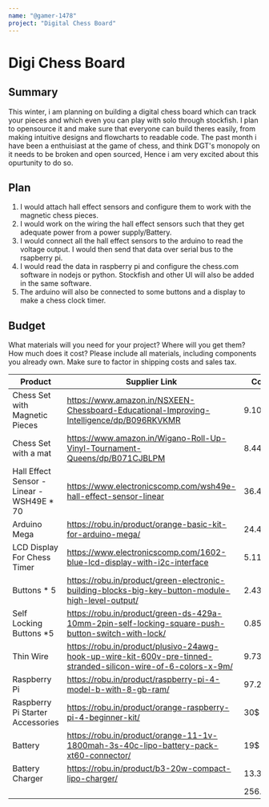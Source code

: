 ```yaml
---
name: "@gamer-1478"
project: "Digital Chess Board"
---
```


# Digi Chess Board

## Summary

This winter, i am planning on building a digital chess board which can track your pieces and which even you can play with solo through stockfish. 
I plan to opensource it and make sure that everyone can build theres easily, from making intuitive designs and flowcharts to readable code. 
The past month i have been a enthuisiast at the game of chess, and think DGT's monopoly on it needs to be broken and open sourced, Hence i am very excited about this opurtunity to do so. 

## Plan

1. I would attach hall effect sensors and configure them to work with the magnetic chess pieces. 
2. I would work on the wiring the hall effect sensors such that they get adequate power from a power supply/Battery. 
3. I would connect all the hall effect sensors to the arduino to read the voltage output. I would then send that data over serial bus to the rsapberry pi. 
4. I would read the data in raspberry pi and configure the chess.com software in nodejs or python. Stockfish and other UI will also be added in the same software.
5. The arduino will also be connected to some buttons and a display to make a chess clock timer. 

## Budget
What materials will you need for your project? Where will you get them? How much does it cost? Please include all materials, including components you already own. Make sure to factor in shipping costs and sales tax.

| Product                                   | Supplier Link                                                                                                  | Cost    |
|-------------------------------------------|----------------------------------------------------------------------------------------------------------------|---------|
| Chess Set with Magnetic Pieces            | https://www.amazon.in/NSXEEN-Chessboard-Educational-Improving-Intelligence/dp/B096RKVKMR                       | 9.10$   |
| Chess Set with a mat                      | https://www.amazon.in/Wigano-Roll-Up-Vinyl-Tournament-Queens/dp/B071CJBLPM                                     | 8.44$   |
| Hall Effect Sensor - Linear - WSH49E * 70 | https://www.electronicscomp.com/wsh49e-hall-effect-sensor-linear                                               | 36.44$  |
| Arduino Mega                              | https://robu.in/product/orange-basic-kit-for-arduino-mega/                                                     | 24.43$  |
| LCD Display For Chess Timer               | https://www.electronicscomp.com/1602-blue-lcd-display-with-i2c-interface                                       | 5.11$   |
| Buttons * 5                               | https://robu.in/product/green-electronic-building-blocks-big-key-button-module-high-level-output/              | 2.43$   |
| Self Locking Buttons *5                   | https://robu.in/product/green-ds-429a-10mm-2pin-self-locking-square-push-button-switch-with-lock/              | 0.85$   |
| Thin Wire                                 | https://robu.in/product/plusivo-24awg-hook-up-wire-kit-600v-pre-tinned-stranded-silicon-wire-of-6-colors-x-9m/ | 9.73$   |
| Raspberry Pi                              | https://robu.in/product/raspberry-pi-4-model-b-with-8-gb-ram/                                                  | 97.28$  |
| Raspberry Pi Starter Accessories          | https://robu.in/product/orange-raspberry-pi-4-beginner-kit/                                                    | 30$     |
| Battery                                   | https://robu.in/product/orange-11-1v-1800mah-3s-40c-lipo-battery-pack-xt60-connector/                          | 19$     |
| Battery Charger                           | https://robu.in/product/b3-20w-compact-lipo-charger/                                                           | 13.38$  |
|                                           |                                                                                                                | 256.65$ |
